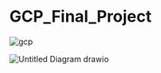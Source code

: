 # GCP_Final_Project
![gcp](https://github.com/AhmedNabilSharawy/GCP_Final_Project/assets/83243320/d362ce26-e6a1-4130-9411-af30ce3eaca1)

![Untitled Diagram drawio](https://github.com/AhmedNabilSharawy/GCP_Final_Project/assets/67604173/6b7c76e1-85bc-4b8f-b259-f95246f75c81)
